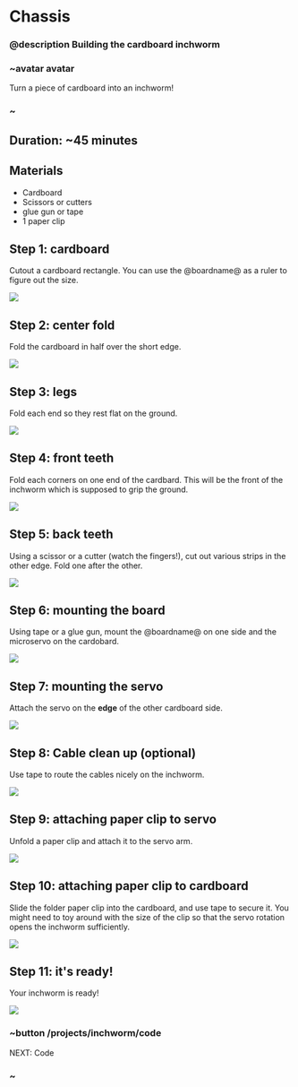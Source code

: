 # Chassis
### @description Building the cardboard inchworm

### ~avatar avatar

Turn a piece of cardboard into an inchworm!

### ~

## Duration: ~45 minutes

## Materials
  * Cardboard
  * Scissors or cutters
  * glue gun or tape
  * 1 paper clip

## Step 1: cardboard

Cutout a cardboard rectangle. You can use the @boardname@ as a ruler to figure out the size.

![](/static/mb/projects/inchworm/chassis1.jpg)

## Step 2: center fold

Fold the cardboard in half over the short edge.

![](/static/mb/projects/inchworm/chassis2.jpg)

## Step 3: legs

Fold each end so they rest flat on the ground.

![](/static/mb/projects/inchworm/chassis3.jpg)

## Step 4: front teeth

Fold each corners on one end of the cardbard. This will be the front of the inchworm which is supposed to grip the ground.

![](/static/mb/projects/inchworm/chassis4.jpg)

## Step 5: back teeth

Using a scissor or a cutter (watch the fingers!), cut out various strips in the other edge. Fold one after the other.

![](/static/mb/projects/inchworm/chassis5.jpg)

## Step 6: mounting the board

Using tape or a glue gun, mount the @boardname@ on one side and the microservo on the cardobard.

![](/static/mb/projects/inchworm/chassis6.jpg)

## Step 7: mounting the servo

Attach the servo on the **edge** of the other cardboard side.

![](/static/mb/projects/inchworm/chassis7.jpg)

## Step 8: Cable clean up (optional)

Use tape to route the cables nicely on the inchworm.

![](/static/mb/projects/inchworm/chassis8.jpg)

## Step 9: attaching paper clip to servo

Unfold a paper clip and attach it to the servo arm.

![](/static/mb/projects/inchworm/clip2.jpg)

## Step 10: attaching paper clip to cardboard

Slide the folder paper clip into the cardboard, and use tape to secure it. 
You might need to toy around with the size of the clip so that the servo rotation opens the inchworm sufficiently.

![](/static/mb/projects/inchworm/clip3.jpg)


## Step 11: it's ready!

Your inchworm is ready!

![](/static/mb/projects/inchworm/ready.jpg)

### ~button /projects/inchworm/code
NEXT: Code
### ~